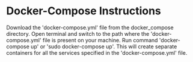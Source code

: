 # Docker-Compose Instructions

Download the 'docker-compose.yml' file from the docker_compose directory.
Open terminal and switch to the path where the 'docker-compose.yml' file is present on your machine.
Run command 'docker-compose up' or 'sudo docker-compose up'.
This will create separate containers for all the services specified in the 'docker-compose.yml' file.
